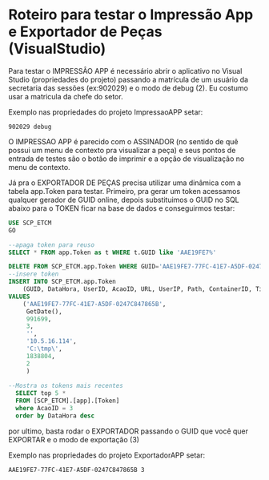 # Roteiro para testar o Impressão App e Exportador de Peças (VisualStudio)

Para testar o IMPRESSÂO APP é necessário abrir o aplicativo no Visual Studio (propriedades do projeto) passando a matrícula de um usuário da secretaria das sessões (ex:902029) e o modo de debug (2). Eu costumo usar a matricula da chefe do setor.

Exemplo nas propriedades do projeto ImpressaoAPP setar:

```
902029 debug
```

O IMPRESSAO APP é parecido com o ASSINADOR (no sentido de quê possui um menu de contexto pra visualizar a peça) e seus pontos de entrada de testes são o botão de imprimir e a opção de visualização no menu de contexto.

Já pra o EXPORTADOR DE PEÇAS precisa utilizar uma dinâmica com a tabela app.Token para testar.
Primeiro, pra gerar um token acessamos qualquer gerador de GUID online, depois substituimos o GUID no SQL abaixo para o TOKEN ficar na base de dados e conseguirmos testar:

```sql
USE SCP_ETCM
GO

--apaga token para reuso
SELECT * FROM app.Token as t WHERE t.GUID like 'AAE19FE7%'

DELETE FROM SCP_ETCM.app.Token WHERE GUID='AAE19FE7-77FC-41E7-A5DF-0247C847865B'
--insere token
INSERT INTO SCP_ETCM.app.Token
    (GUID, DataHora, UserID, AcaoID, URL, UserIP, Path, ContainerID, TipoExportacao)
VALUES
    ('AAE19FE7-77FC-41E7-A5DF-0247C847865B',
     GetDate(),
     991699,
     3,
     '',
     '10.5.16.114',
     'C:\tmp\',
     1838804,
     2
     )
     
--Mostra os tokens mais recentes
  SELECT top 5 *
  FROM [SCP_ETCM].[app].[Token]
  where AcaoID = 3
  order by DataHora desc
```

por ultimo, basta rodar o EXPORTADOR passando o GUID que você quer EXPORTAR e o modo de exportação (3)

Exemplo nas propriedades do projeto ExportadorAPP setar:

```
AAE19FE7-77FC-41E7-A5DF-0247C847865B 3
```